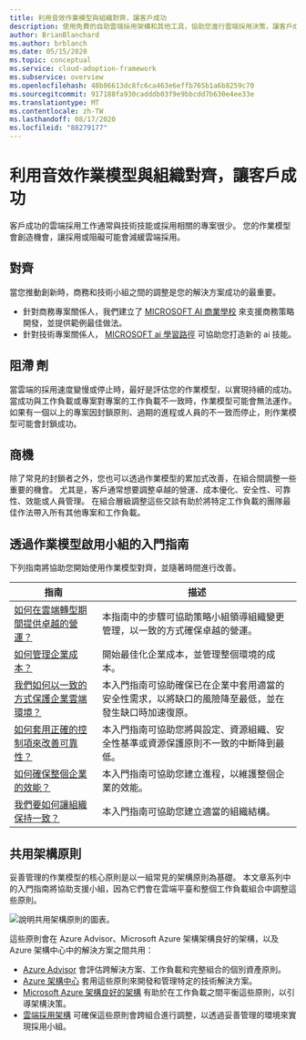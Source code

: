 ```yaml
---
title: 利用音效作業模型與組織對齊，讓客戶成功
description: 使用免費的自助雲端採用架構和其他工具，協助您進行雲端採用決策，讓客戶成功。
author: BrianBlanchard
ms.author: brblanch
ms.date: 05/15/2020
ms.topic: conceptual
ms.service: cloud-adoption-framework
ms.subservice: overview
ms.openlocfilehash: 48b86613dc8fc6ca463e6effb765b1a6b8259c70
ms.sourcegitcommit: 917188fa930cadddb03f9e9bbcdd7b630e4ee33e
ms.translationtype: MT
ms.contentlocale: zh-TW
ms.lasthandoff: 08/17/2020
ms.locfileid: "88279177"
---
```

# <a name="enable-customer-success-with-a-sound-operating-model-and-organizational-alignment"></a>利用音效作業模型與組織對齊，讓客戶成功

客戶成功的雲端採用工作通常與技術技能或採用相關的專案很少。 您的作業模型會創造機會，讓採用或阻礙可能會減緩雲端採用。

## <a name="alignment"></a>對齊

當您推動創新時，商務和技術小組之間的調整是您的解決方案成功的最重要。

- 針對商務專案關係人，我們建立了 [MICROSOFT AI 商業學校](https://www.microsoft.com/ai/ai-business-school) 來支援商務策略開發，並提供範例最佳做法。
- 針對技術專案關係人， [MICROSOFT ai 學習路徑](/learn/) 可協助您打造新的 ai 技能。

## <a name="blockers"></a>阻滯 劑

當雲端的採用速度變慢或停止時，最好是評估您的作業模型，以實現持續的成功。 當成功與工作負載或專案對專案的工作負載不一致時，作業模型可能會無法運作。 如果有一個以上的專案因封鎖原則、過期的進程或人員的不一致而停止，則作業模型可能會封鎖成功。

## <a name="opportunities"></a>商機

除了常見的封鎖者之外，您也可以透過作業模型的累加式改善，在組合間調整一些重要的機會。 尤其是，客戶通常想要調整卓越的營運、成本優化、安全性、可靠性、效能或人員管理。 在組合層級調整這些交談有助於將特定工作負載的團隊最佳作法帶入所有其他專案和工作負載。

## <a name="get-started-guides-to-enable-teams-through-an-operating-model"></a>透過作業模型啟用小組的入門指南

下列指南將協助您開始使用作業模型對齊，並隨著時間進行改善。

| 指南                                                                                    | 描述                                                                                                                               |
|-------------------------------------------------------------------------------------|--------------------------------------------------------------------------------------------------------------------------------|
| [如何在雲端轉型期間提供卓越的營運？](./operational-excellence.md)                   | 本指南中的步驟可協助策略小組領導組織變更管理，以一致的方式確保卓越的營運。 |
| [如何管理企業成本？](./manage-costs.md)                                          | 開始最佳化企業成本，並管理整個環境的成本。                                                                           |
| [我們如何以一致的方式保護企業雲端環境？](./security.md)             | 本入門指南可協助確保已在企業中套用適當的安全性需求，以將缺口的風險降至最低，並在發生缺口時加速復原。                                       |
| [如何套用正確的控制項來改善可靠性？](./reliability.md)                   | 本入門指南可協助您將與設定、資源組織、安全性基準或資源保護原則不一致的中斷降到最低。 |
| [如何確保整個企業的效能？](./performance.md)                               | 本入門指南可協助您建立進程，以維護整個企業的效能。                               |
| [我們要如何讓組織保持一致？](./org-alignment.md)                               | 本入門指南可協助您建立適當的組織結構。                               |

## <a name="shared-architecture-principles"></a>共用架構原則

妥善管理的作業模型的核心原則是以一組常見的架構原則為基礎。 本文章系列中的入門指南將協助支援小組，因為它們會在雲端平臺和整個工作負載組合中調整這些原則。

![說明共用架構原則的圖表。](../_images/shared-principles.png)

這些原則會在 Azure Advisor、Microsoft Azure 架構架構良好的架構，以及 Azure 架構中心中的解決方案之間共用：

- [Azure Advisor](/azure/advisor/advisor-overview) 會評估跨解決方案、工作負載和完整組合的個別資產原則。
- [Azure 架構中心](/azure/architecture) 套用這些原則來開發和管理特定的技術解決方案。
- [Microsoft Azure 架構良好的架構](/azure/architecture/framework) 有助於在工作負載之間平衡這些原則，以引導架構決策。
- [雲端採用架構](../index.yml) 可確保這些原則會跨組合進行調整，以透過妥善管理的環境來實現採用小組。